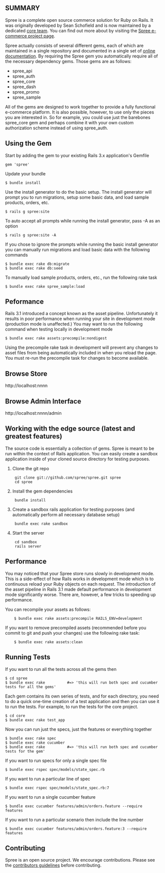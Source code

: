 SUMMARY
-------

Spree is a complete open source commerce solution for Ruby on Rails.  It was originally developed by Sean Schofield
and is now maintained by a dedicated [core team](http://spreecommerce.com/core-team).  You can find out more about
by visiting the [Spree e-commerce project page](http://spreecommerce.com).

Spree actually consists of several different gems, each of which are maintained in a single repository and documented
in a single set of [online documentation](http://spreecommerce.com/documentation).  By requiring the Spree gem you
automatically require all of the necessary dependency gems.  Those gems are as follows:

* spree_api
* spree_auth
* spree_core
* spree_dash
* spree_promo
* spree_sample

All of the gems are designed to work together to provide a fully functional e-commerce platform.  It is also possible,
however, to use only the pieces you are interested in.  So for example, you could use just the barebones spree\_core gem
and perhaps combine it with your own custom authorization scheme instead of using spree_auth.

Using the Gem
-------------

Start by adding the gem to your existing Rails 3.x application's Gemfile

    gem 'spree'

Update your bundle

    $ bundle install

Use the install generator to do the basic setup. The install generator will prompt you to run migrations, setup some
basic data, and load sample products, orders, etc.

    $ rails g spree:site

To auto accept all prompts while running the install generator, pass -A as an option

	$ rails g spree:site -A

If you chose to ignore the prompts while running the basic install
generator you can manually run migrations and load basic data with the following
commands

    $ bundle exec rake db:migrate
    $ bundle exec rake db:seed

To manually load sample products, orders, etc., run the following rake task

    $ bundle exec rake spree_sample:load

Peformance
----------

Rails 3.1 introduced a concept known as the asset pipeline.  Unfortunately it results in poor performance when running your site in development mode (production mode is unaffected.)  You may want to run the following command when testing locally in development mode

    $ bundle exec rake assets:precompile:nondigest

Using the precompile rake task in development will prevent any changes to asset files from being automatically included in when you reload the page. You must re-run the precompile task for changes to become available.

Browse Store
------------

http://localhost:nnnn

Browse Admin Interface
----------------------

http://localhost:nnnn/admin



Working with the edge source (latest and greatest features)
-----------------------------------------------------------

The source code is essentially a collection of gems.  Spree is meant to be run within the context of Rails application.  You can easily create a sandbox application inside of your cloned source directory for testing purposes.


1. Clone the git repo

        git clone git://github.com/spree/spree.git spree
        cd spree

2. Install the gem dependencies

        bundle install

3. Create a sandbox rails application for testing purposes (and automatically perform all necessary database setup)

        bundle exec rake sandbox

6. Start the server

        cd sandbox
        rails server

Performance
-----------

You may noticed that your Spree store runs slowly in development mode.  This is a side-effect of how Rails works in development mode which is to continuous reload your Ruby objects on each request.  The introduction of the asset pipeline in Rails 3.1 made default performance in development mode significantly worse.  There are, however, a few tricks to speeding up performance.

You can recompile your assets as follows:

        $ bundle exec rake assets:precompile RAILS_ENV=development

If you want to remove precompiled assets (recommended before you commit to git and push your changes) use the following rake task:

        $ bundle exec rake assets:clean



Running Tests
-------------

If you want to run all the tests across all the gems then

    $ cd spree
    $ bundle exec rake          #=> 'this will run both spec and cucumber tests for all the gems'

Each gem contains its own series of tests, and for each directory, you need to do a quick one-time
creation of a test application and then you can use it to run the tests.  For example, to run the
tests for the core project.

    $ cd core
    $ bundle exec rake test_app

Now you can run just the specs, just the features or everything together

    $ bundle exec rake spec
    $ bundle exec rake cucumber
    $ bundle exec rake          #=> 'this will run both spec and cucumber tests for the gem'

If you want to run specs for only a single spec file

    $ bundle exec rspec spec/models/state_spec.rb

If you want to run a particular line of spec

    $ bundle exec rspec spec/models/state_spec.rb:7

If you want to run a single cucumber feature

    $ bundle exec cucumber features/admin/orders.feature --require features

If you want to run a particular scenario then include the line number

    $ bundle exec cucumber features/admin/orders.feature:3 --require features


Contributing
------------

Spree is an open source project.  We encourage contributions.  Please see the [contributors guidelines](http://spreecommerce.com/documentation/contributing_to_spree.html) before contributing.
